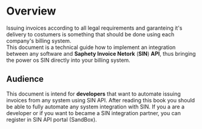 # Overview
Issuing invoices according to all legal requirements and garanteing it's delivery to costumers is something that should be done using each company's billing system.  
This document is a technical guide how to implement an integration between any software and **Saphety Invoice Netork** (**SIN**) **API**, thus bringing the power os SIN directly into your billing system.

## Audience
This document is intend for **developers** that want to automate issuing invoices from any system using SIN API.
After reading this book you should be able to fully automate any system integration with SIN.
If you a are a developer or if you want to became a SIN integration partner, you can register in SIN API portal (SandBox).